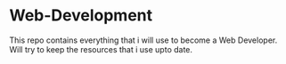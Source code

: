 # Web-Development
This repo contains everything that i will use to become a Web Developer.
Will try to keep the resources that i use upto date.